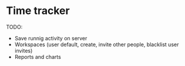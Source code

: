 # Time tracker

TODO:
- Save runnig activity on server
- Workspaces (user default, create, invite other people, blacklist user invites)
- Reports and charts
